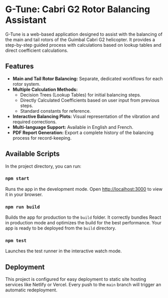 # G-Tune: Cabri G2 Rotor Balancing Assistant

G-Tune is a web-based application designed to assist with the balancing of the main and tail rotors of the Guimbal Cabri G2 helicopter. It provides a step-by-step guided process with calculations based on lookup tables and direct coefficient calculations.

## Features

* **Main and Tail Rotor Balancing:** Separate, dedicated workflows for each rotor system.
* **Multiple Calculation Methods:**
    * Decision Trees (Lookup Tables) for initial balancing steps.
    * Directly Calculated Coefficients based on user input from previous steps.
    * Standard constants for reference.
* **Interactive Balancing Plots:** Visual representation of the vibration and required corrections.
* **Multi-language Support:** Available in English and French.
* **PDF Report Generation:** Export a complete history of the balancing process for record-keeping.

## Available Scripts

In the project directory, you can run:

### `npm start`

Runs the app in the development mode.
Open [http://localhost:3000](http://localhost:3000) to view it in your browser.

### `npm run build`

Builds the app for production to the `build` folder. It correctly bundles React in production mode and optimizes the build for the best performance. Your app is ready to be deployed from the `build` directory.

### `npm test`

Launches the test runner in the interactive watch mode.

## Deployment

This project is configured for easy deployment to static site hosting services like Netlify or Vercel. Every push to the `main` branch will trigger an automatic redeployment.